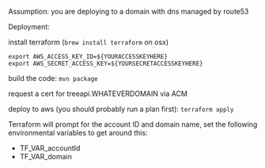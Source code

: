 Assumption: you are deploying to a domain with dns managed by route53

Deployment:

install terraform (`brew install terraform` on osx)

```
export AWS_ACCESS_KEY_ID=${YOURACCESSKEYHERE}
export AWS_SECRET_ACCESS_KEY=${YOURSECRETACCESSKEYHERE}
```

build the code: `mvn package`

request a cert for treeapi.WHATEVERDOMAIN via ACM

deploy to aws (you should probably run a plan first):
`terraform apply`

Terraform will prompt for the account ID and domain name, set the following environmental variables to get around this: 
* TF_VAR_accountId
* TF_VAR_domain
